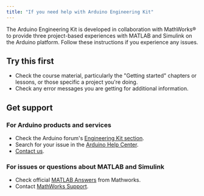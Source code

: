 ```yaml
---
title: "If you need help with Arduino Engineering Kit"
---
```


The Arduino Engineering Kit is developed in collaboration with MathWorks® to provide three project-based experiences with MATLAB and Simulink on the Arduino platform. Follow these instructions if you experience any issues.

## Try this first

* Check the course material, particularly the "Getting started" chapters or lessons, or those specific a project you're doing.
* Check any error messages you are getting for additional information.

## Get support

### For Arduino products and services

* Check the Arduino forum's [Engineering Kit section](https://forum.arduino.cc/c/hardware/arduino-education-kits/arduino-engineering-kit/149).
* Search for your issue in the [Arduino Help Center](https://support.arduino.cc/hc/en-us).
* [Contact us](https://www.arduino.cc/en/contact-us/).

### For issues or questions about MATLAB and Simulink

* Check official [MATLAB Answers](https://se.mathworks.com/matlabcentral/answers/index) from Mathworks.
* Contact [MathWorks Support](https://mathworks.com/support/contact_us.html).
